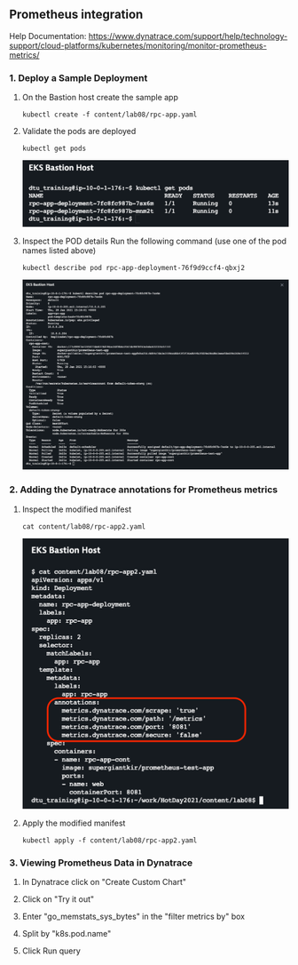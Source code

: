 ## Prometheus integration

Help Documentation: https://www.dynatrace.com/support/help/technology-support/cloud-platforms/kubernetes/monitoring/monitor-prometheus-metrics/

### 1. Deploy a Sample Deployment

1. On the Bastion host create the sample app
   ```
   kubectl create -f content/lab08/rpc-app.yaml
   ```

2. Validate the pods are deployed
   ```
   kubectl get pods
   ```
   ![PODS](../../assets/images/rpcapppods.png)

3. Inspect the POD details
   Run the following command (use one of the pod names listed above)

   ```
   kubectl describe pod rpc-app-deployment-76f9d9ccf4-qbxj2
   ```   
   ![PODS](../../assets/images/rpcappdsc.png)

### 2. Adding the Dynatrace annotations for Prometheus metrics

1. Inspect the modified manifest
   ```
   cat content/lab08/rpc-app2.yaml
   ```
   ![PODS](../../assets/images/rpcappmod.png)


2. Apply the modified manifest
   ```
   kubectl apply -f content/lab08/rpc-app2.yaml
   ```

### 3. Viewing Prometheus Data in Dynatrace   

1. In Dynatrace click on "Create Custom Chart"

2. Click on "Try it out"

3. Enter "go_memstats_sys_bytes" in the "filter metrics by" box

4. Split by "k8s.pod.name"

5. Click Run query
